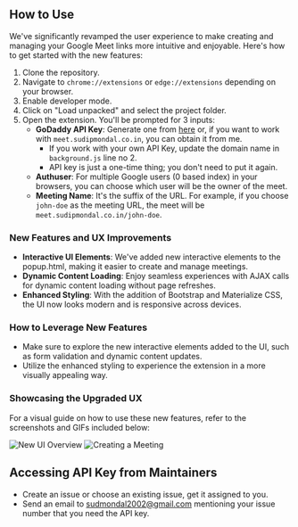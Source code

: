 ## How to Use

We've significantly revamped the user experience to make creating and managing your Google Meet links more intuitive and enjoyable. Here's how to get started with the new features:

1. Clone the repository.
2. Navigate to `chrome://extensions` or `edge://extensions` depending on your browser.
3. Enable developer mode.
4. Click on "Load unpacked" and select the project folder.
5. Open the extension. You'll be prompted for 3 inputs:
   - **GoDaddy API Key**: Generate one from [here](https://urlforwarding.api.godaddy.com/docs#/api-key/generateApiKey) or, if you want to work with `meet.sudipmondal.co.in`, you can obtain it from me.
     - If you work with your own API Key, update the domain name in `background.js` line no 2.
     - API key is just a one-time thing; you don't need to put it again.
   - **Authuser**: For multiple Google users (0 based index) in your browsers, you can choose which user will be the owner of the meet.
   - **Meeting Name**: It's the suffix of the URL. For example, if you choose `john-doe` as the meeting URL, the meet will be `meet.sudipmondal.co.in/john-doe`.

### New Features and UX Improvements

- **Interactive UI Elements**: We've added new interactive elements to the popup.html, making it easier to create and manage meetings.
- **Dynamic Content Loading**: Enjoy seamless experiences with AJAX calls for dynamic content loading without page refreshes.
- **Enhanced Styling**: With the addition of Bootstrap and Materialize CSS, the UI now looks modern and is responsive across devices.

### How to Leverage New Features

- Make sure to explore the new interactive elements added to the UI, such as form validation and dynamic content updates.
- Utilize the enhanced styling to experience the extension in a more visually appealing way.

### Showcasing the Upgraded UX

For a visual guide on how to use these new features, refer to the screenshots and GIFs included below:

![New UI Overview](link-to-screenshot)
![Creating a Meeting](link-to-gif)

## Accessing API Key from Maintainers

- Create an issue or choose an existing issue, get it assigned to you.
- Send an email to sudmondal2002@gmail.com mentioning your issue number that you need the API key.
